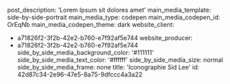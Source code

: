 post_description: 'Lorem Ipsum sit dolores amet'
main_media_template: side-by-side-portrait
main_media_type: codepen
main_media_codepen_id: OrEqNb
main_media_codepen_theme: dark
website_client:
  - a71826f2-3f2b-42e2-b760-e7f92af5e744
website_producer:
  - a71826f2-3f2b-42e2-b760-e7f92af5e744
side_by_side_media_background_color: '#111111'
side_by_side_media_text_color: '#ffffff'
side_by_side_media_size: normal
side_by_side_media_frame: none
title: 'Iconographie Sid&nbsp;Lee'
id: 42d87c34-2e96-47e5-8a75-9dfccc4a3a22
